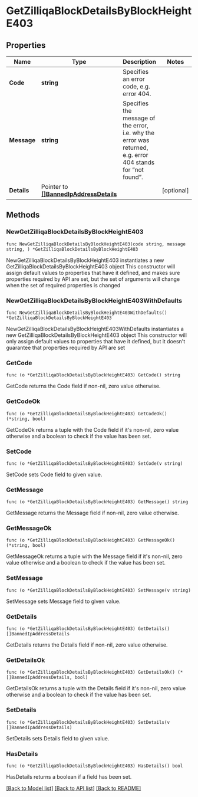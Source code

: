 # GetZilliqaBlockDetailsByBlockHeightE403

## Properties

Name | Type | Description | Notes
------------ | ------------- | ------------- | -------------
**Code** | **string** | Specifies an error code, e.g. error 404. | 
**Message** | **string** | Specifies the message of the error, i.e. why the error was returned, e.g. error 404 stands for “not found”. | 
**Details** | Pointer to [**[]BannedIpAddressDetails**](BannedIpAddressDetails.md) |  | [optional] 

## Methods

### NewGetZilliqaBlockDetailsByBlockHeightE403

`func NewGetZilliqaBlockDetailsByBlockHeightE403(code string, message string, ) *GetZilliqaBlockDetailsByBlockHeightE403`

NewGetZilliqaBlockDetailsByBlockHeightE403 instantiates a new GetZilliqaBlockDetailsByBlockHeightE403 object
This constructor will assign default values to properties that have it defined,
and makes sure properties required by API are set, but the set of arguments
will change when the set of required properties is changed

### NewGetZilliqaBlockDetailsByBlockHeightE403WithDefaults

`func NewGetZilliqaBlockDetailsByBlockHeightE403WithDefaults() *GetZilliqaBlockDetailsByBlockHeightE403`

NewGetZilliqaBlockDetailsByBlockHeightE403WithDefaults instantiates a new GetZilliqaBlockDetailsByBlockHeightE403 object
This constructor will only assign default values to properties that have it defined,
but it doesn't guarantee that properties required by API are set

### GetCode

`func (o *GetZilliqaBlockDetailsByBlockHeightE403) GetCode() string`

GetCode returns the Code field if non-nil, zero value otherwise.

### GetCodeOk

`func (o *GetZilliqaBlockDetailsByBlockHeightE403) GetCodeOk() (*string, bool)`

GetCodeOk returns a tuple with the Code field if it's non-nil, zero value otherwise
and a boolean to check if the value has been set.

### SetCode

`func (o *GetZilliqaBlockDetailsByBlockHeightE403) SetCode(v string)`

SetCode sets Code field to given value.


### GetMessage

`func (o *GetZilliqaBlockDetailsByBlockHeightE403) GetMessage() string`

GetMessage returns the Message field if non-nil, zero value otherwise.

### GetMessageOk

`func (o *GetZilliqaBlockDetailsByBlockHeightE403) GetMessageOk() (*string, bool)`

GetMessageOk returns a tuple with the Message field if it's non-nil, zero value otherwise
and a boolean to check if the value has been set.

### SetMessage

`func (o *GetZilliqaBlockDetailsByBlockHeightE403) SetMessage(v string)`

SetMessage sets Message field to given value.


### GetDetails

`func (o *GetZilliqaBlockDetailsByBlockHeightE403) GetDetails() []BannedIpAddressDetails`

GetDetails returns the Details field if non-nil, zero value otherwise.

### GetDetailsOk

`func (o *GetZilliqaBlockDetailsByBlockHeightE403) GetDetailsOk() (*[]BannedIpAddressDetails, bool)`

GetDetailsOk returns a tuple with the Details field if it's non-nil, zero value otherwise
and a boolean to check if the value has been set.

### SetDetails

`func (o *GetZilliqaBlockDetailsByBlockHeightE403) SetDetails(v []BannedIpAddressDetails)`

SetDetails sets Details field to given value.

### HasDetails

`func (o *GetZilliqaBlockDetailsByBlockHeightE403) HasDetails() bool`

HasDetails returns a boolean if a field has been set.


[[Back to Model list]](../README.md#documentation-for-models) [[Back to API list]](../README.md#documentation-for-api-endpoints) [[Back to README]](../README.md)


